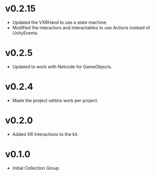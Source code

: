 # v0.2.15
* Updated the VXRHand to use a state machine.
* Modified the interactors and interactables to use Actions instead of UnityEvents.

# v0.2.5
* Updated to work with Netcode for GameObjects.

# v0.2.4
* Made the project settins work per project.

# v0.2.0
* Added XR Interactions to the kit.

# v0.1.0
* Initial Collection Group